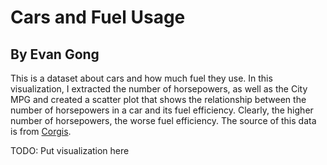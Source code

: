 # Cars and Fuel Usage
## By Evan Gong
This is a dataset about cars and how much fuel they use. In this visualization, I extracted the number of horsepowers, as well as the City MPG and created a scatter plot that shows the relationship between the number of horsepowers in a car and its fuel efficiency. Clearly, the higher number of horsepowers, the worse fuel efficiency. The source of this data is from [Corgis](https://corgis-edu.github.io/corgis/csv/cars/).

TODO: Put visualization here

